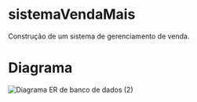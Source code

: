 # sistemaVendaMais
Construção de um sistema de gerenciamento de venda.

# Diagrama
![Diagrama ER de banco de dados (2)](https://github.com/user-attachments/assets/016ce139-615c-49f3-bb3c-76693eb8b904)
